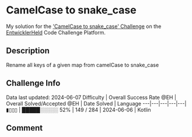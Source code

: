 # CamelCase to snake_case

My solution for the ['CamelCase to snake_case' Challenge](https://platform.entwicklerheld.de/challenge/camelcase-to-snake_case) on the [EntwicklerHeld](https://platform.entwicklerheld.de/) Code Challenge Platform.

## Description
Rename all keys of a given map from camelCase to snake_case

## Challenge Info
Data last updated: 2024-06-07
Difficulty | Overall Success Rate @EH | Overall Solved/Accepted @EH | Date Solved | Language
---|---|---|---|---|
▮▯▯▯ | █████░░░░░ 52% | 149 / 284 | 2024-06-06 | Kotlin

## Comment
